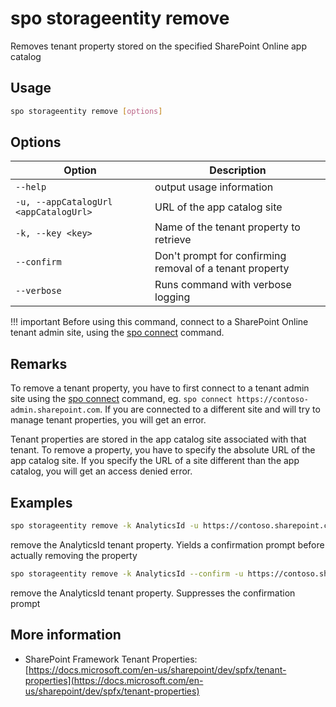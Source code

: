 # spo storageentity remove

Removes tenant property stored on the specified SharePoint Online app catalog

## Usage

```sh
spo storageentity remove [options]
```

## Options

Option|Description
------|-----------
`--help`|output usage information
`-u, --appCatalogUrl <appCatalogUrl>`|URL of the app catalog site
`-k, --key <key>`|Name of the tenant property to retrieve
`--confirm`|Don't prompt for confirming removal of a tenant property
`--verbose`|Runs command with verbose logging

!!! important
    Before using this command, connect to a SharePoint Online tenant admin site, using the [spo connect](connect.md) command.

## Remarks

To remove a tenant property, you have to first connect to a tenant admin site using the
[spo connect](connect.md) command, eg. `spo connect https://contoso-admin.sharepoint.com`.
If you are connected to a different site and will try to manage tenant properties,
you will get an error.

Tenant properties are stored in the app catalog site associated with that tenant.
To remove a property, you have to specify the absolute URL of the app catalog site.
If you specify the URL of a site different than the app catalog, you will get an access denied error.

## Examples

```sh
spo storageentity remove -k AnalyticsId -u https://contoso.sharepoint.com/sites/appcatalog
```

remove the AnalyticsId tenant property. Yields a confirmation prompt before actually
removing the property

```sh
spo storageentity remove -k AnalyticsId --confirm -u https://contoso.sharepoint.com/sites/appcatalog
```

remove the AnalyticsId tenant property. Suppresses the confirmation prompt

## More information

- SharePoint Framework Tenant Properties: [https://docs.microsoft.com/en-us/sharepoint/dev/spfx/tenant-properties](https://docs.microsoft.com/en-us/sharepoint/dev/spfx/tenant-properties)